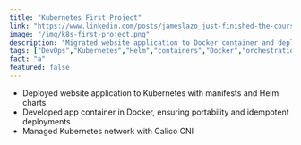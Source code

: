 ```yaml
---
title: "Kubernetes First Project"
link: "https://www.linkedin.com/posts/jameslazo_just-finished-the-course-kubernetes-your-activity-7280411908610957312-F-QH"
image: "/img/k8s-first-project.png"
description: "Migrated website application to Docker container and deployed to Kubernetes with manifests & Helm charts"
tags: ["DevOps","Kubernetes","Helm","containers","Docker","orchestration","networking"]
fact: "a"
featured: false
---
```


- Deployed website application to Kubernetes with manifests and Helm charts
- Developed app container in Docker, ensuring portability and idempotent deployments
- Managed Kubernetes network with Calico CNI

